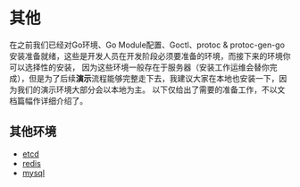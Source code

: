 # 其他
在之前我们已经对Go环境、Go Module配置、Goctl、protoc & protoc-gen-go安装准备就绪，这些是开发人员在开发阶段必须要准备的环境，而接下来的环境你可以选择性的安装，
因为这些环境一般存在于服务器（安装工作运维会替你完成），但是为了后续**演示**流程能够完整走下去，我建议大家在本地也安装一下，因为我们的演示环境大部分会以本地为主。
以下仅给出了需要的准备工作，不以文档篇幅作详细介绍了。

## 其他环境
* [etcd](https://etcd.io/docs/v3.5/)
* [redis](https://redis.io/)
* [mysql](https://www.mysql.com/)
